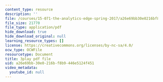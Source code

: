 ```yaml
---
content_type: resource
description: ''
file: /courses/15-071-the-analytics-edge-spring-2017/a26e69bb30e0216bf8b9446e5124f451_nqqYjtK1zIk.pdf
file_size: 21770
file_type: application/pdf
hide_download: true
hide_download_original: null
learning_resource_types: []
license: https://creativecommons.org/licenses/by-nc-sa/4.0/
ocw_type: OCWFile
resourcetype: Document
title: 3play pdf file
uid: a26e69bb-30e0-216b-f8b9-446e5124f451
video_metadata:
  youtube_id: null
---
```

